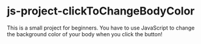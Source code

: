 # js-project-clickToChangeBodyColor
This is a small project for beginners. You have to use JavaScript to change the background color of your body when you click the button!
